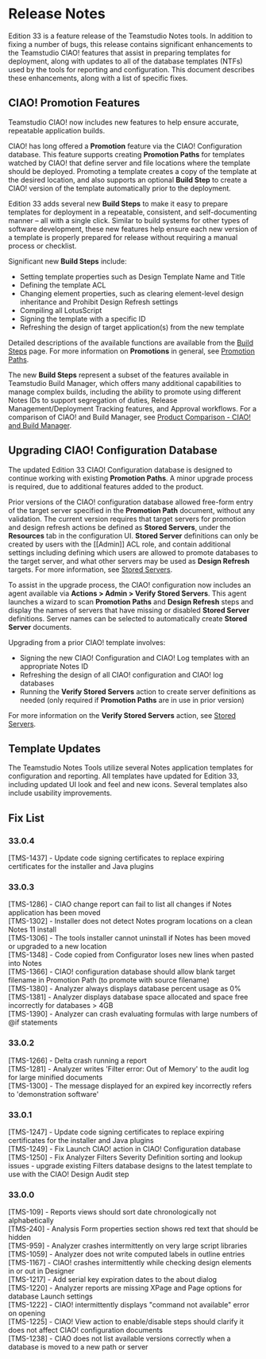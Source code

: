 # Release Notes

Edition 33 is a feature release of the Teamstudio Notes tools. In addition to fixing a number of bugs, this release contains significant enhancements to the Teamstudio CIAO! features that assist in preparing templates for deployment, along with updates to all of the database templates (NTFs) used by the tools for reporting and configuration. This document describes these enhancements, along with a list of specific fixes.

## CIAO! Promotion Features
Teamstudio CIAO! now includes new features to help ensure accurate, repeatable application builds.

CIAO! has long offered a **Promotion** feature via the CIAO! Configuration database. This feature supports creating **Promotion Paths** for templates watched by CIAO! that define server and file locations where the template should be deployed. Promoting a template creates a copy of the template at the desired location, and also supports an optional **Build Step** to create a CIAO! version of the template automatically prior to the deployment.

Edition 33 adds several new **Build Steps** to make it easy to prepare templates for deployment in a repeatable, consistent, and self-documenting manner – all with a single click. Similar to build systems for other types of software development, these new features help ensure each new version of a template is properly prepared for release without requiring a manual process or checklist.

Significant new **Build Steps** include:

* Setting template properties such as Design Template Name and Title
* Defining the template ACL
* Changing element properties, such as clearing element-level design inheritance and Prohibit Design Refresh settings
* Compiling all LotusScript
* Signing the template with a specific ID
* Refreshing the design of target application(s) from the new template

Detailed descriptions of the available functions are available from the [Build Steps](ciao/buildsteps.md) page. For more information on **Promotions** in general, see [Promotion Paths](ciao/promotionpaths.md).

The new **Build Steps** represent a subset of the features available in Teamstudio Build Manager, which offers many additional capabilities to manage complex builds, including the ability to promote using different Notes IDs to support segregation of duties, Release Management/Deployment Tracking features, and Approval workflows. For a comparison of CIAO! and Build Manager, see [Product Comparison - CIAO! and Build Manager](ciao/ciaovsbm.md).

## Upgrading CIAO! Configuration Database
The updated Edition 33 CIAO! Configuration database is designed to continue working with existing **Promotion Paths**. A minor upgrade process is required, due to additional features added to the product.

Prior versions of the CIAO! configuration database allowed free-form entry of the target server specified in the **Promotion Path** document, without any validation. The current version requires that target servers for promotion and design refresh actions be defined as **Stored Servers**, under the **Resources** tab in the configuration UI. **Stored Server** definitions can only be created by users with the [[Admin]] ACL role, and contain additional settings including defining which users are allowed to promote databases to the target server, and what other servers may be used as **Design Refresh** targets. For more information, see [Stored Servers](ciao/storedservers.md).

To assist in the upgrade process, the CIAO! configuration now includes an agent available via **Actions > Admin > Verify Stored Servers**. This agent launches a wizard to scan **Promotion Paths** and **Design Refresh** steps and display the names of servers that have missing or disabled **Stored Server** definitions. Server names can be selected to automatically create **Stored Server** documents.

Upgrading from a prior CIAO! template involves:

* Signing the new CIAO! Configuration and CIAO! Log templates with an appropriate Notes ID
* Refreshing the design of all CIAO! configuration and CIAO! log databases
* Running the **Verify Stored Servers** action to create server definitions as needed (only required if **Promotion Paths** are in use in prior version)

For more information on the **Verify Stored Servers** action, see [Stored Servers](ciao/storedservers.md).

## Template Updates
The Teamstudio Notes Tools utilize several Notes application templates for configuration and reporting. All templates have updated for Edition 33, including updated UI look and feel and new icons.  Several templates also include usability improvements.

## Fix List
### 33.0.4
[TMS-1437] - Update code signing certificates to replace expiring certificates for the installer and Java plugins

### 33.0.3
[TMS-1286] - CIAO change report can fail to list all changes if Notes application has been moved  
[TMS-1302] - Installer does not detect Notes program locations on a clean Notes 11 install  
[TMS-1306] - The tools installer cannot uninstall if Notes has been moved or upgraded to a new location  
[TMS-1348] - Code copied from Configurator loses new lines when pasted into Notes   
[TMS-1366] - CIAO! configuration database should allow blank target filename in Promotion Path (to promote with source filename)  
[TMS-1380] - Analyzer always displays database percent usage as 0%  
[TMS-1381] - Analyzer displays database space allocated and space free incorrectly for databases > 4GB  
[TMS-1390] - Analyzer can crash evaluating formulas with large numbers of @if statements  

### 33.0.2
[TMS-1266] - Delta crash running a report  
[TMS-1281] - Analyzer writes 'Filter error: Out of Memory' to the audit log for large minified documents  
[TMS-1300] - The message displayed for an expired key incorrectly refers to 'demonstration software'  

### 33.0.1
[TMS-1247] - Update code signing certificates to replace expiring certificates for the installer and Java plugins  
[TMS-1249] - Fix Launch CIAO! action in CIAO! Configuration database  
[TMS-1250] - Fix Analyzer Filters Severity Definition sorting and lookup issues - upgrade existing   Filters database designs to the latest template to use with the CIAO! Design Audit step  

### 33.0.0
[TMS-109] - Reports views should sort date chronologically not alphabetically  
[TMS-240] - Analysis Form properties section shows red text that should be hidden  
[TMS-959] - Analyzer crashes intermittently on very large script libraries  
[TMS-1059] - Analyzer does not write computed labels in outline entries  
[TMS-1167] - CIAO! crashes intermittently while checking design elements in or out in Designer  
[TMS-1217] - Add serial key expiration dates to the about dialog  
[TMS-1220] - Analyzer reports are missing XPage and Page options for database Launch settings  
[TMS-1222] - CIAO! intermittently displays "command not available" error on opening  
[TMS-1225] - CIAO! View action to enable/disable steps should clarify it does not affect CIAO! configuration documents  
[TMS-1238] - CIAO does not list available versions correctly when a database is moved to a new path or server